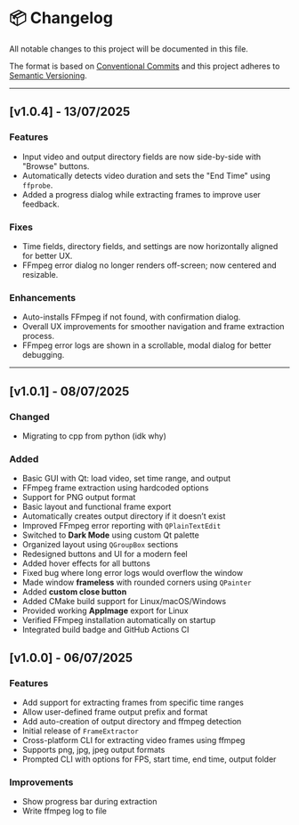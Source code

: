 # 📦 Changelog

All notable changes to this project will be documented in this file.

The format is based on [Conventional Commits](https://www.conventionalcommits.org/en/v1.0.0/) and this project adheres to [Semantic Versioning](https://semver.org/).


---

## [v1.0.4] - 13/07/2025
### Features
- Input video and output directory fields are now side-by-side with "Browse" buttons.
- Automatically detects video duration and sets the "End Time" using `ffprobe`.
- Added a progress dialog while extracting frames to improve user feedback.

### Fixes
- Time fields, directory fields, and settings are now horizontally aligned for better UX.
- FFmpeg error dialog no longer renders off-screen; now centered and resizable.

### Enhancements
- Auto-installs FFmpeg if not found, with confirmation dialog.
- Overall UX improvements for smoother navigation and frame extraction process.
- FFmpeg error logs are shown in a scrollable, modal dialog for better debugging.

---

## [v1.0.1] - 08/07/2025
### Changed
- Migrating to cpp from python (idk why)

### Added
- Basic GUI with Qt: load video, set time range, and output
- FFmpeg frame extraction using hardcoded options
- Support for PNG output format
- Basic layout and functional frame export
- Automatically creates output directory if it doesn’t exist
- Improved FFmpeg error reporting with `QPlainTextEdit`
- Switched to **Dark Mode** using custom Qt palette
- Organized layout using `QGroupBox` sections
- Redesigned buttons and UI for a modern feel
- Added hover effects for all buttons
- Fixed bug where long error logs would overflow the window
- Made window **frameless** with rounded corners using `QPainter`
- Added **custom close button**
- Added CMake build support for Linux/macOS/Windows
- Provided working **AppImage** export for Linux
- Verified FFmpeg installation automatically on startup
- Integrated build badge and GitHub Actions CI

## [v1.0.0] - 06/07/2025
### Features
- Add support for extracting frames from specific time ranges
- Allow user-defined frame output prefix and format
- Add auto-creation of output directory and ffmpeg detection
- Initial release of `FrameExtractor`
- Cross-platform CLI for extracting video frames using ffmpeg
- Supports png, jpg, jpeg output formats
- Prompted CLI with options for FPS, start time, end time, output folder

### Improvements
- Show progress bar during extraction
- Write ffmpeg log to file